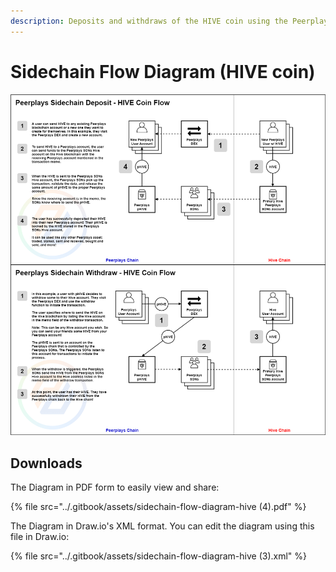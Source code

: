 ```yaml
---
description: Deposits and withdraws of the HIVE coin using the Peerplays sidechain.
---
```


# Sidechain Flow Diagram \(HIVE coin\)

![](../.gitbook/assets/sidechain-flow-diagram-hive%20%284%29.png)

## Downloads

The Diagram in PDF form to easily view and share:

{% file src="../.gitbook/assets/sidechain-flow-diagram-hive \(4\).pdf" %}

The Diagram in Draw.io's XML format. You can edit the diagram using this file in Draw.io:

{% file src="../.gitbook/assets/sidechain-flow-diagram-hive \(3\).xml" %}

